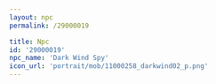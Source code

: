 ```yaml
---
layout: npc
permalink: /29000019

title: Npc
id: '29000019'
npc_name: 'Dark Wind Spy'
icon_url: 'portrait/mob/11000258_darkwind02_p.png'
---
```

